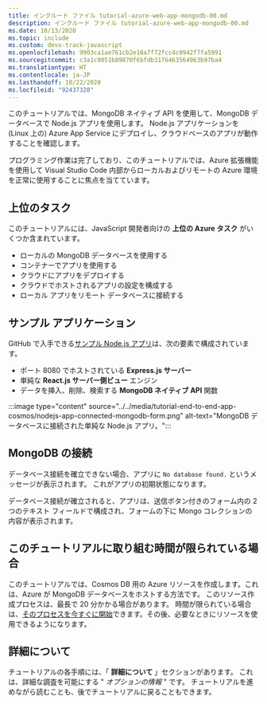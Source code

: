 ```yaml
---
title: インクルード ファイル tutorial-azure-web-app-mongodb-00.md
description: インクルード ファイル tutorial-azure-web-app-mongodb-00.md
ms.date: 10/13/2020
ms.topic: include
ms.custom: devx-track-javascript
ms.openlocfilehash: 9903ca1ae761cb2e16a7f72fcc4c0942f7fa5991
ms.sourcegitcommit: c3a1c9051b89870f6bfdb3176463564963b97ba4
ms.translationtype: HT
ms.contentlocale: ja-JP
ms.lasthandoff: 10/22/2020
ms.locfileid: "92437320"
---
```

このチュートリアルでは、MongoDB ネイティブ API を使用して、MongoDB データベースで Node.js アプリを使用します。 Node.js アプリケーションを (Linux 上の) Azure App Service にデプロイし、クラウドベースのアプリが動作することを確認します。 

プログラミング作業は完了しており、このチュートリアルでは、Azure 拡張機能を使用して Visual Studio Code 内部からローカルおよびリモートの Azure 環境を正常に使用することに焦点を当てています。

## <a name="top-tasks"></a>上位のタスク

このチュートリアルには、JavaScript 開発者向けの **上位の Azure タスク** がいくつか含まれています。

* ローカルの MongoDB データベースを使用する
* コンテナーでアプリを使用する
* クラウドにアプリをデプロイする
* クラウドでホストされるアプリの設定を構成する 
* ローカル アプリをリモート データベースに接続する

## <a name="sample-application"></a>サンプル アプリケーション

GitHub で入手できる[サンプル Node.js アプリ](https://github.com/Azure-Samples/js-e2e-express-mongo)は、次の要素で構成されています。

* ポート 8080 でホストされている **Express.js サーバー**
* 単純な **React.js サーバー側ビュー** エンジン
* データを挿入、削除、検索する **MongoDB ネイティブ API** 関数

:::image type="content" source="../../media/tutorial-end-to-end-app-cosmos/nodejs-app-connected-mongodb-form.png" alt-text="MongoDB データベースに接続された単純な Node.js アプリ。":::

## <a name="the-mongodb-connection"></a>MongoDB の接続

データベース接続を確立できない場合、アプリに `No database found.` というメッセージが表示されます。 これがアプリの初期状態になります。

データベース接続が確立されると、アプリは、送信ボタン付きのフォーム内の 2 つのテキスト フィールドで構成され、フォームの下に Mongo コレクションの内容が表示されます。

## <a name="limited-time-to-work-on-the-tutorial"></a>このチュートリアルに取り組む時間が限られている場合

このチュートリアルでは、Cosmos DB 用の Azure リソースを作成します。これは、Azure が MongoDB データベースをホストする方法です。 このリソース作成プロセスは、最長で 20 分かかる場合があります。 時間が限られている場合は、[そのプロセスを今すぐに開始](../../tutorial/web-app-mongodb.yml?tutorial-step=5)できます。その後、必要なときにリソースを使用できるようになります。 

## <a name="want-to-know-more"></a>詳細について 

チュートリアルの各手順には、「 **詳細について** 」セクションがあります。 これは、詳細な調査を可能にする " _オプションの情報_ " です。 チュートリアルを進めながら読むことも、後でチュートリアルに戻ることもできます。 
